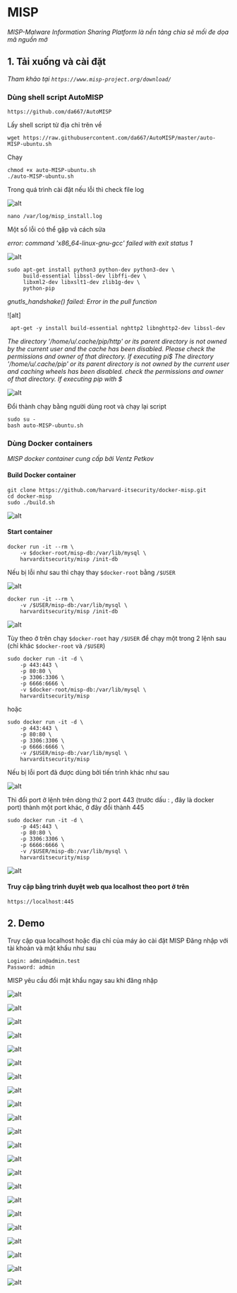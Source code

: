 #  **MISP**

*MISP-Malware Information Sharing Platform là nền tảng chia sẽ mối đe dọa mã nguồn mở*

## 1. Tải xuống và cài đặt

*Tham khảo tại `https://www.misp-project.org/download/`*

### Dùng shell script AutoMISP

`https://github.com/da667/AutoMISP`

Lấy shell script từ địa chỉ trên về

```
wget https://raw.githubusercontent.com/da667/AutoMISP/master/auto-MISP-ubuntu.sh
```

Chạy
```
chmod +x auto-MISP-ubuntu.sh
./auto-MISP-ubuntu.sh
```

Trong quá trình cài đặt nếu lỗi thì check file log

![alt](https://github.com/thang140398/Lab/blob/master/MISP/Picture%20for%20MISP%202/Screenshot%20from%202020-09-03%2019-16-14.png)

```
nano /var/log/misp_install.log
```

Một số lỗi có thể gặp và cách sửa

*error: command 'x86_64-linux-gnu-gcc' failed with exit status 1* 

![alt](https://github.com/thang140398/Lab/blob/master/MISP/Picture%20for%20MISP%202/Screenshot%20from%202020-09-03%2017-07-11.png)

```
sudo apt-get install python3 python-dev python3-dev \
     build-essential libssl-dev libffi-dev \
     libxml2-dev libxslt1-dev zlib1g-dev \
     python-pip
```

*gnutls_handshake() failed: Error in the pull function*

![alt]

```
 apt-get -y install build-essential nghttp2 libnghttp2-dev libssl-dev

```

*The directory '/home/u/.cache/pip/http' or its parent directory is not owned by the current user and the cache has been disabled. Please check the permissions and owner of that directory. If executing pi$
The directory '/home/u/.cache/pip' or its parent directory is not owned by the current user and caching wheels has been disabled. check the permissions and owner of that directory. If executing pip with $*

![alt]()

Đổi thành chạy bằng người dùng root và chạy lại script

```
sudo su -
bash auto-MISP-ubuntu.sh
```


### Dùng Docker containers

*MISP docker container cung cấp bởi Ventz Petkov*


#### Build Docker container


```
git clone https://github.com/harvard-itsecurity/docker-misp.git
cd docker-misp
sudo ./build.sh
```

![alt](https://github.com/thang140398/Lab/blob/master/MISP/Picture%20for%20MISP.md/Screenshot%20from%202020-09-04%2019-28-51.png)

#### Start container

```
docker run -it --rm \
    -v $docker-root/misp-db:/var/lib/mysql \
    harvarditsecurity/misp /init-db
```

Nếu bị lỗi như sau thì chạy thay `$docker-root` bằng `/$USER`

![alt](https://github.com/thang140398/Lab/blob/master/MISP/Picture%20for%20MISP.md/Screenshot%20from%202020-09-04%2019-50-17.png)

```
docker run -it --rm \
    -v /$USER/misp-db:/var/lib/mysql \
    harvarditsecurity/misp /init-db
```

![alt](https://github.com/thang140398/Lab/blob/master/MISP/Picture%20for%20MISP.md/Screenshot%20from%202020-09-04%2019-46-49.png)


Tùy theo ở trên chạy `$docker-root` hay `/$USER` để chạy một trong 2 lệnh sau (chỉ khác `$docker-root` và `/$USER`)

```
sudo docker run -it -d \
    -p 443:443 \
    -p 80:80 \
    -p 3306:3306 \
    -p 6666:6666 \
    -v $docker-root/misp-db:/var/lib/mysql \
    harvarditsecurity/misp
```

hoặc

```
sudo docker run -it -d \
    -p 443:443 \
    -p 80:80 \
    -p 3306:3306 \
    -p 6666:6666 \
    -v /$USER/misp-db:/var/lib/mysql \
    harvarditsecurity/misp
```

Nếu bị lỗi port đã được dùng bởi tiến trình khác như sau 

![alt](https://github.com/thang140398/Lab/blob/master/MISP/Picture%20for%20MISP.md/Screenshot%20from%202020-09-04%2019-47-59.png)

Thì đổi port ở lệnh trên dòng thứ 2 port 443 (trước dấu : , đây là docker port) thành một port khác, ở đây đổi thành 445

```
sudo docker run -it -d \
    -p 445:443 \
    -p 80:80 \
    -p 3306:3306 \
    -p 6666:6666 \
    -v /$USER/misp-db:/var/lib/mysql \
    harvarditsecurity/misp
```

![alt](https://github.com/thang140398/Lab/blob/master/MISP/Picture%20for%20MISP.md/Screenshot%20from%202020-09-04%2019-48-17.png)

#### Truy cập bằng trình duyệt web qua localhost theo port ở trên

```
https://localhost:445
```

## 2. Demo

Truy cập qua localhost hoặc địa chỉ của máy ảo cài đặt MISP
Đăng nhập với tài khoản và mật khẩu như sau

```
Login: admin@admin.test
Password: admin
```


MISP yêu cầu đổi mật khẩu ngay sau khi đăng nhập

![alt](https://github.com/thang140398/Lab/blob/master/MISP/Picture%20for%20MISP.md/Screenshot%20from%202020-09-04%2019-15-49.png)

![alt](https://github.com/thang140398/Lab/blob/master/MISP/Picture%20for%20MISP.md/Screenshot%20from%202020-09-04%2019-16-15.png)

![alt](https://github.com/thang140398/Lab/blob/master/MISP/Picture%20for%20MISP.md/Screenshot%20from%202020-09-04%2019-24-27.png)

![alt](https://github.com/thang140398/Lab/blob/master/MISP/Picture%20for%20MISP.md/Screenshot%20from%202020-09-04%2019-24-35.png)



![alt](https://github.com/thang140398/Lab/blob/master/MISP/Picture%20for%20MISP.md/Screenshot%20from%202020-09-04%2020-46-06.png)

![alt](https://github.com/thang140398/Lab/blob/master/MISP/Picture%20for%20MISP.md/Screenshot%20from%202020-09-04%2020-46-47.png)

![alt](https://github.com/thang140398/Lab/blob/master/MISP/Picture%20for%20MISP.md/Screenshot%20from%202020-09-04%2020-48-01.png)

![alt](https://github.com/thang140398/Lab/blob/master/MISP/Picture%20for%20MISP.md/Screenshot%20from%202020-09-04%2020-48-40.png)

![alt](https://github.com/thang140398/Lab/blob/master/MISP/Picture%20for%20MISP.md/Screenshot%20from%202020-09-04%2020-58-32.png)

![alt](https://github.com/thang140398/Lab/blob/master/MISP/Picture%20for%20MISP.md/Screenshot%20from%202020-09-04%2020-58-52.png)

![alt](https://github.com/thang140398/Lab/blob/master/MISP/Picture%20for%20MISP.md/Screenshot%20from%202020-09-04%2021-08-36.png)

![alt](https://github.com/thang140398/Lab/blob/master/MISP/Picture%20for%20MISP.md/Screenshot%20from%202020-09-04%2021-09-15.png)

![alt](https://github.com/thang140398/Lab/blob/master/MISP/Picture%20for%20MISP.md/Screenshot%20from%202020-09-04%2021-29-25.png)

![alt](https://github.com/thang140398/Lab/blob/master/MISP/Picture%20for%20MISP.md/Screenshot%20from%202020-09-04%2021-29-55.png)

![alt](https://github.com/thang140398/Lab/blob/master/MISP/Picture%20for%20MISP.md/Screenshot%20from%202020-09-04%2021-30-04.png)

![alt](https://github.com/thang140398/Lab/blob/master/MISP/Picture%20for%20MISP.md/Screenshot%20from%202020-09-04%2021-30-36.png)

![alt](https://github.com/thang140398/Lab/blob/master/MISP/Picture%20for%20MISP.md/Screenshot%20from%202020-09-04%2021-31-41.png)

![alt](https://github.com/thang140398/Lab/blob/master/MISP/Picture%20for%20MISP.md/Screenshot%20from%202020-09-04%2021-33-55.png)

![alt](https://github.com/thang140398/Lab/blob/master/MISP/Picture%20for%20MISP.md/Screenshot%20from%202020-09-04%2021-36-32.png)

![alt](https://github.com/thang140398/Lab/blob/master/MISP/Picture%20for%20MISP.md/Screenshot%20from%202020-09-04%2021-36-49.png)

![alt](https://github.com/thang140398/Lab/blob/master/MISP/Picture%20for%20MISP.md/Screenshot%20from%202020-09-04%2021-37-13.png)

![alt](https://github.com/thang140398/Lab/blob/master/MISP/Picture%20for%20MISP.md/Screenshot%20from%202020-09-04%2021-38-39.png)

